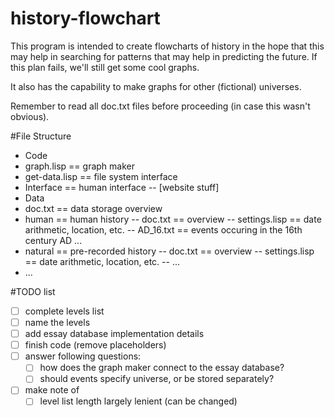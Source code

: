 history-flowchart
=================
This program is intended to create flowcharts of history in the hope that this may help in searching for patterns that may help in predicting the future. If this plan fails, we'll still get some cool graphs.

It also has the capability to make graphs for other (fictional) universes.

Remember to read all doc.txt files before proceeding (in case this wasn't obvious).

#File Structure
- Code
 - graph.lisp == graph maker
 - get-data.lisp == file system interface
 - Interface == human interface
   -- [website stuff]
- Data
 - doc.txt == data storage overview
 - human == human history
   -- doc.txt == overview
   -- settings.lisp == date arithmetic, location, etc.
   -- AD_16.txt == events occuring in the 16th century AD
   ...
 - natural == pre-recorded history
   -- doc.txt == overview
   -- settings.lisp == date arithmetic, location, etc.
   -- ...
 - ...

#TODO list

- [ ] complete levels list
- [ ] name the levels
- [ ] add essay database implementation details
- [ ] finish code (remove placeholders)
- [ ] answer following questions:
  - [ ] how does the graph maker connect to the essay database?
  - [ ] should events specify universe, or be stored separately?
- [ ] make note of
  - [ ] level list length largely lenient (can be changed)
